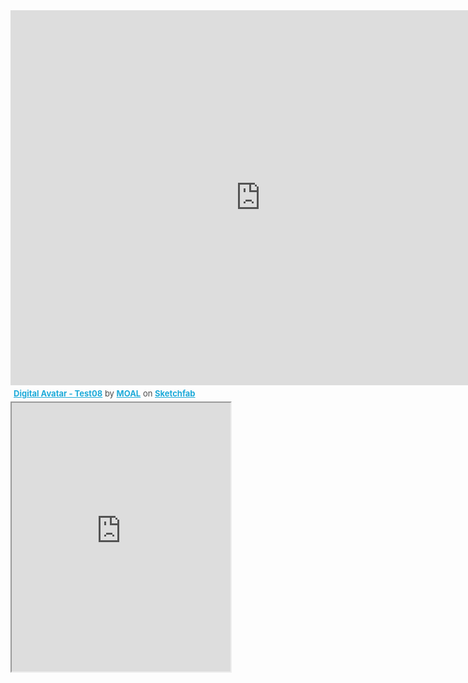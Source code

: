 <div class="sketchfab-embed-wrapper">
    <iframe title="A 3D model" width="800" height="600" src="https://sketchfab.com/models/6092b4418ef047c2b72abcdf71683501/embed?autostart=1&amp;ui_controls=1&amp;ui_infos=1&amp;ui_inspector=1&amp;ui_stop=1&amp;ui_watermark=1&amp;ui_watermark_link=1" frameborder="0" allow="autoplay; fullscreen; vr" mozallowfullscreen="true" webkitallowfullscreen="true"></iframe>
    <p style="font-size: 13px; font-weight: normal; margin: 5px; color: #4A4A4A;">
        <a href="https://sketchfab.com/3d-models/buffy-bot-test08-6092b4418ef047c2b72abcdf71683501?utm_medium=embed&utm_source=website&utm_campaign=share-popup" target="_blank" style="font-weight: bold; color: #1CAAD9;">Digital Avatar - Test08</a>
        by <a href="https://sketchfab.com/MOAL?utm_medium=embed&utm_source=website&utm_campaign=share-popup" target="_blank" style="font-weight: bold; color: #1CAAD9;">MOAL</a>
        on <a href="https://sketchfab.com?utm_medium=embed&utm_source=website&utm_campaign=share-popup" target="_blank" style="font-weight: bold; color: #1CAAD9;">Sketchfab</a>
    </p>
</div>
<iframe
    allow="microphone;"
    width="350"
    height="430"
    src="https://console.dialogflow.com/api-client/demo/embedded/d437c2ea-8540-489a-b0c3-ba3369b0b27a">
</iframe>

